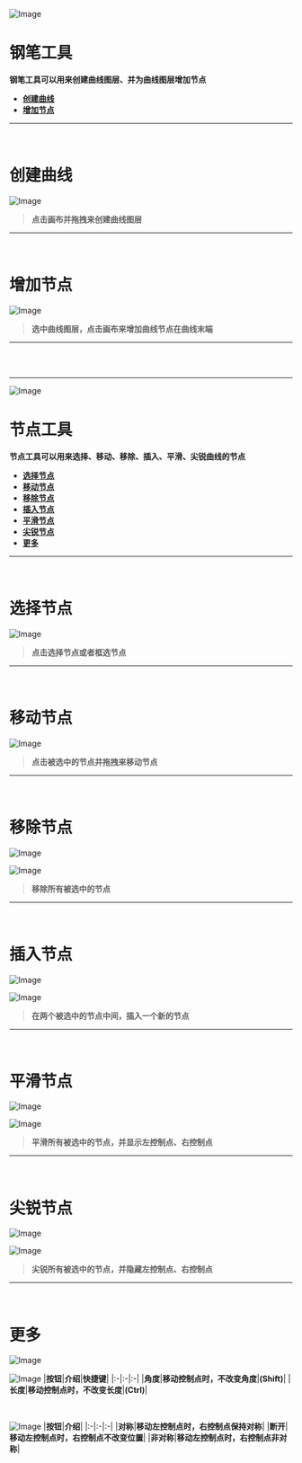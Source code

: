 ![Image](Images/Tools_PenTool.png)
# **钢笔工具**
**钢笔工具可以用来创建曲线图层、并为曲线图层增加节点**
- [**创建曲线**](#创建曲线)
- [**增加节点**](#增加节点)


---
<br/>

# **创建曲线**
![Image](Images/Tools_PenTool_Create.jpg)

> **点击画布并拖拽来创建曲线图层**


---
<br/>

# **增加节点**
![Image](Images/Tools_PenTool_Add.jpg)

> **选中曲线图层，点击画布来增加曲线节点在曲线末端**


---

<br/>
<br/> 

---


![Image](Images/Tools_NodeTool.png)
# **节点工具**
**节点工具可以用来选择、移动、移除、插入、平滑、尖锐曲线的节点**
- [**选择节点**](#选择节点)
- [**移动节点**](#移动节点)
- [**移除节点**](#移除节点)
- [**插入节点**](#插入节点)
- [**平滑节点**](#平滑节点)
- [**尖锐节点**](#尖锐节点)
- [**更多**](#更多)


---
<br/>

# **选择节点**
![Image](Images/Tools_NodeTool_Select.jpg)

> **点击选择节点或者框选节点**


---
<br/>

# **移动节点**
![Image](Images/Tools_NodeTool_Move.jpg)

> **点击被选中的节点并拖拽来移动节点**


---
<br/>

# **移除节点**
![Image](Images/Tools_NodeTool_Remove.jpg)

![Image](Images/Tools_NodeTool_Remove_Second.jpg)

> **移除所有被选中的节点**


---
<br/>

# **插入节点**
![Image](Images/Tools_NodeTool_Insert.jpg)

![Image](Images/Tools_NodeTool_Insert_Second.jpg)

> **在两个被选中的节点中间，插入一个新的节点**


---
<br/>

# **平滑节点**
![Image](Images/Tools_NodeTool_Smooth.jpg)

![Image](Images/Tools_NodeTool_Smooth_Second.jpg)

> **平滑所有被选中的节点，并显示左控制点、右控制点**


---
<br/>

# **尖锐节点**
![Image](Images/Tools_NodeTool_Sharp.jpg)

![Image](Images/Tools_NodeTool_Sharp_Second.jpg)

> **尖锐所有被选中的节点，并隐藏左控制点、右控制点**


---
<br/>

# **更多**
![Image](Images/Tools_NodeTool_More.jpg)

![Image](Images/Tools_NodeTool_More_Second.jpg)
|**按钮**|**介绍**|**快捷键**|
|:-|:-|:-|
|**角度**|**移动控制点时，不改变角度**|**(Shift)**|
|**长度**|**移动控制点时，不改变长度**|**(Ctrl)**|


<br/>

![Image](Images/Tools_NodeTool_More_Third.jpg)
|**按钮**|**介绍**|
|:-|:-|:-|
|**对称**|**移动左控制点时，右控制点保持对称**|
|**断开**|**移动左控制点时，右控制点不改变位置**|
|**非对称**|**移动左控制点时，右控制点非对称**|

